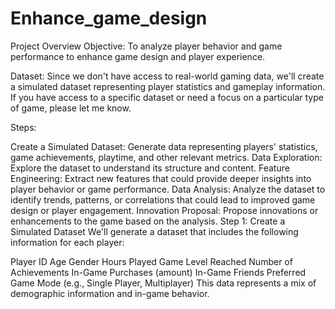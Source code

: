 # Enhance_game_design
Project Overview
Objective: To analyze player behavior and game performance to enhance game design and player experience.

Dataset: Since we don't have access to real-world gaming data, we'll create a simulated dataset representing player statistics and gameplay information. If you have access to a specific dataset or need a focus on a particular type of game, please let me know.

Steps:

Create a Simulated Dataset: Generate data representing players' statistics, game achievements, playtime, and other relevant metrics.
Data Exploration: Explore the dataset to understand its structure and content.
Feature Engineering: Extract new features that could provide deeper insights into player behavior or game performance.
Data Analysis: Analyze the dataset to identify trends, patterns, or correlations that could lead to improved game design or player engagement.
Innovation Proposal: Propose innovations or enhancements to the game based on the analysis.
Step 1: Create a Simulated Dataset
We'll generate a dataset that includes the following information for each player:

Player ID
Age
Gender
Hours Played
Game Level Reached
Number of Achievements
In-Game Purchases (amount)
In-Game Friends
Preferred Game Mode (e.g., Single Player, Multiplayer)
This data represents a mix of demographic information and in-game behavior.

